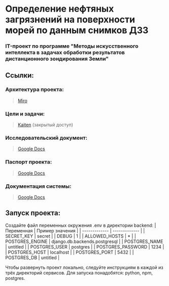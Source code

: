 # Определение нефтяных загрязнений на поверхности морей по данным снимков ДЗЗ

### IT-проект по программе "Методы искусственного интеллекта в задачах обработки результатов дистанционного зондирования Земли"

## Ссылки:

### Архитектура проекта:

> [Miro](https://miro.com/app/board/uXjVL3nBOTY=/)

### Цели и задачи:

> [Kaiten](https://crazycat.kaiten.ru/space/504576) (закрытый доступ)

### Исследовательский документ:

> [Google Docs](https://docs.google.com/document/d/15Ir2Jy6CUUlSSOhgtOxafPfndpLTomrx/edit?usp=sharing&ouid=105804023758653627289&rtpof=true&sd=true)

### Паспорт проекта:

> [Google Docs](https://docs.google.com/document/d/1SV79vvJkNpgTme1g-ek9hIL226nv9I9Ph7Nac1cJZiE/edit?tab=t.0)

### Документация системы:

> [Google Docs](https://docs.google.com/document/d/1kaDwcIGbTPgFN-i_oswDtNHIyiXyrbueS-RU578EWPE/edit?tab=t.0)


## Запуск проекта:
Создайте файл переменных окружения .env в директории backend:
| Переменная | Пример значения |
| ------------- | ------------- |
| SECRET_KEY | secret |
| DEBUG | 1 |
| ALLOWED_HOSTS | * |
| POSTGRES_ENGINE | django.db.backends.postgresql |
| POSTGRES_NAME | untitled |
| POSTGRES_USER | postgres |
| POSTGRES_PASSWORD | 1234 |
| POSTGRES_HOST | localhost |
| POSTGRES_PORT | 5432 |
| POSTGRES_DB | untitled |

Чтобы развернуть проект локально, следуйте инструкциям в каждой из трёх директорий сервисов. Для запуска понадобятся: python, npm, postgres.
